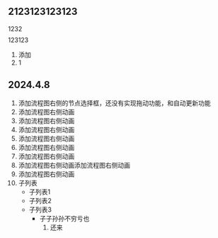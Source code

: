 ## 2123123123123

1232
$$
$$
123123

1. 添加
2. 1
## 2024.4.8

1. 添加流程图右侧的节点选择框，还没有实现拖动功能，和自动更新功能
2. 添加流程图右侧动画
3. 添加流程图右侧动画
4. 添加流程图右侧动画
5. 添加流程图右侧动画
6. 添加流程图右侧动画
7. 添加流程图右侧动画
8. 添加流程图右侧动画添加流程图右侧动画
9. 添加流程图右侧动画
10. 子列表
    - 子列表1
    - 子列表2
    - 子列表3
        - 子子孙孙不穷亏也
            1. 还来
